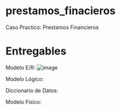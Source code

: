 # prestamos_finacieros
Caso Practico: Prestamos Financieros
# Entregables

Modelo E/R:
![image](https://github.com/user-attachments/assets/56b59f53-4ea6-4547-8132-15c6ef941d19)

Modelo Lógico:

Diccionario de Datos:

Modelo Físico:
